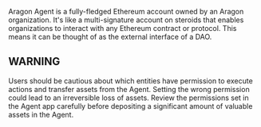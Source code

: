 Aragon Agent is a fully-fledged Ethereum account owned by an Aragon organization. It's like a multi-signature account on steroids that enables organizations to interact with any Ethereum contract or protocol. This means it can be thought of as the external interface of a DAO.

## WARNING
Users should be cautious about which entities have permission to execute actions and transfer assets from the Agent. Setting the wrong permission could lead to an irreversible loss of assets. Review the permissions set in the Agent app carefully before depositing a significant amount of valuable assets in the Agent.
